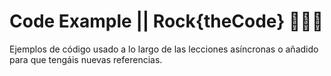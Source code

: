 # Code Example || Rock{theCode} 👨🏽‍💻

Ejemplos de código usado a lo largo de las lecciones asíncronas o añadido para que tengáis nuevas referencias.